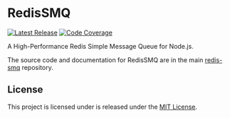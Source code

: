 # RedisSMQ

[![Latest Release](https://img.shields.io/github/v/release/weyoss/redis-smq?include_prereleases&label=release&color=green&style=flat-square)](https://github.com/weyoss/redis-smq/releases)
[![Code Coverage](https://img.shields.io/codecov/c/github/weyoss/redis-smq?flag=redis-smq&style=flat-square)](https://app.codecov.io/github/weyoss/redis-smq/tree/master/packages/redis-smq)

A High-Performance Redis Simple Message Queue for Node.js.

The source code and documentation for RedisSMQ are in the main [redis-smq](https://github.com/weyoss/redis-smq) repository.

## License

This project is licensed under is released under the [MIT License](https://github.com/weyoss/redis-smq/blob/master/LICENSE).

